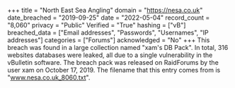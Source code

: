 +++
title = "North East Sea Angling"
domain = "https://nesa.co.uk"
date_breached = "2019-09-25"
date = "2022-05-04"
record_count = "8,060"
privacy = "Public"
Verified = "True"
hashing = ["vB"]
breached_data = ["Email addresses", "Passwords", "Usernames", "IP addresses"]
categories = ["Forums"]
acknowledged = "No"
+++
This breach was found in a large collection named "xam's DB Pack". In total, 316 websites databases were leaked, all due to a single vulnerability in the vBulletin software. The breach pack was released on RaidForums by the user xam on October 17, 2019. The filename that this entry comes from is "www.nesa.co.uk_8060.txt".

